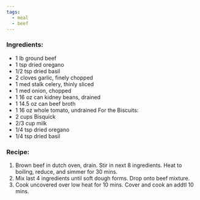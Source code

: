 ```yaml
---
tags:
  - meal
  - beef
---
```

### Ingredients:
- 1 lb ground beef
- 1 tsp dried oregano 
- 1/2 tsp dried basil
- 2 cloves garlic, finely chopped
- 1 med stalk celery, thinly sliced
- 1 med onion, chopped
- 1 16 oz can kidney beans, drained
- 1 14.5 oz can beef broth
- 1 16 oz whole tomato, undrained
For the Biscuits:
- 2 cups Bisquick
- 2/3 cup milk
- 1/4 tsp dried oregano
- 1/4 tsp dried basil

### Recipe:
1. Brown beef in dutch oven, drain. Stir in next 8 ingredients. Heat to boiling, reduce, and simmer for 30 mins.
2. Mix last 4 ingredients until soft dough forms. Drop onto beef mixture.
3. Cook uncovered over low heat for 10 mins. Cover and cook an addtl 10 mins. 